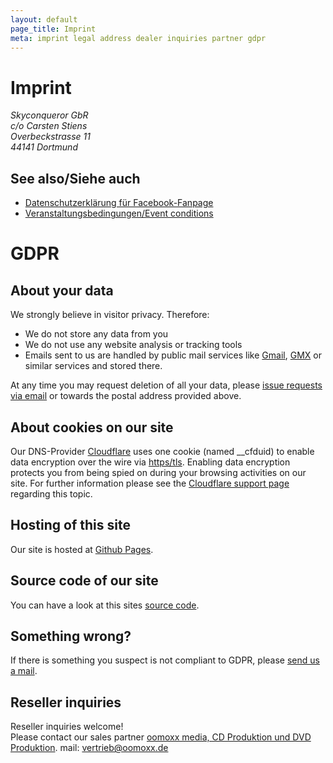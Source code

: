 ```yaml
---
layout: default
page_title: Imprint
meta: imprint legal address dealer inquiries partner gdpr
---
```


# Imprint


<address>
Skyconqueror GbR<br/>
c/o Carsten Stiens<br/>
Overbeckstrasse 11<br/>
44141 Dortmund<br/>
</address>


## See also/Siehe auch
* [Datenschutzerklärung für Facebook-Fanpage](./facebook.html)
* [Veranstaltungsbedingungen/Event conditions](./event-conditions.html)

# GDPR


## About your data

We strongly believe in visitor privacy. Therefore:
* We do not store any data from you
* We do not use any website analysis or tracking tools
* Emails sent to us are handled by public mail services like [Gmail](https://www.google.com/gmail/), [GMX](https://www.gmx.net/) or similar services and stored there.

At any time you may request deletion of all your data, please [issue requests via email](mailto:gdpr@skyconqueror.de) or towards the postal address provided above.

## About cookies on our site
Our DNS-Provider [Cloudflare](https://www.cloudflare.com/) uses one cookie (named \__cfduid) to enable data encryption over the wire via [https/tls](https://en.wikipedia.org/wiki/HTTPS). Enabling data encryption protects you from being spied on during your browsing activities on our site. For further information please see the [Cloudflare support page](https://support.cloudflare.com/hc/en-us/articles/200170156-What-does-the-Cloudflare-cfduid-cookie-do-) regarding this topic.


## Hosting of this site
Our site is hosted at [Github Pages](https://pages.github.com/).

## Source code of our site
You can have a look at this sites [source code](https://github.com/skyconqueror/skyconqueror.github.io).

## Something wrong?
If there is something you suspect is not compliant to GDPR, please [send us a mail](mailto:gdpr@skyconqueror.de).

## Reseller inquiries
Reseller inquiries welcome!<br/>
Please contact our sales partner
<a href="http://www.oomoxx.com">oomoxx media, CD Produktion und DVD Produktion</a>.
mail: <a href="mailto:vertrieb@oomoxx.de">vertrieb@oomoxx.de</a>
